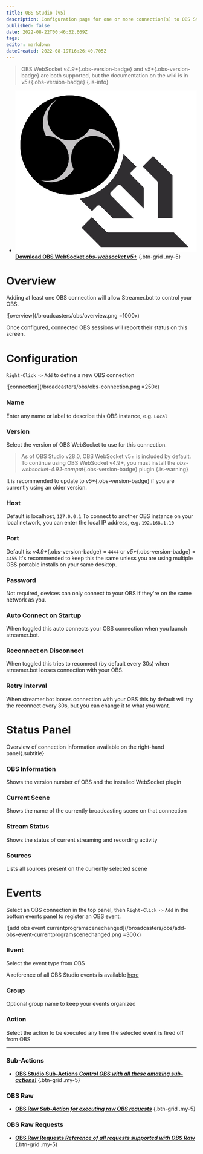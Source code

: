 ```yaml
---
title: OBS Studio (v5)
description: Configuration page for one or more connection(s) to OBS Studio instance(s)
published: false
date: 2022-08-22T00:46:32.669Z
tags: 
editor: markdown
dateCreated: 2022-08-19T16:26:40.705Z
---
```


> OBS WebSocket *v4.9+*{.obs-version-badge} and *v5+*{.obs-version-badge} are both supported, but the documentation on the wiki is in *v5+*{.obs-version-badge}
{.is-info}

- [<img src="/logos/obs-websocket.png"/>**Download OBS WebSocket *<i class="mdi mdi-github"></i> obs-websocket v5+***](https://github.com/obsproject/obs-websocket/releases/latest)
{.btn-grid .my-5}

# Overview

Adding at least one OBS connection will allow Streamer.bot to control your OBS.

![overview](/broadcasters/obs/overview.png =1000x)

Once configured, connected OBS sessions will report their status on this screen.

# Configuration
`Right-Click` `->` `Add` to define a new OBS connection

![connection](/broadcasters/obs/obs-connection.png =250x)

### Name
Enter any name or label to describe this OBS instance, e.g. `Local`

### Version
Select the version of OBS WebSocket to use for this connection.

> As of OBS Studio v28.0, OBS WebSocket v5+ is included by default. 
> To continue using OBS WebSocket v4.9+, you must install the *obs-websocket-4.9.1-compat*{.obs-version-badge} plugin
{.is-warning}

It is recommended to update to *v5+*{.obs-version-badge} if you are currently using an older version.

### Host
Default is localhost, `127.0.0.1`
To connect to another OBS instance on your local network, you can enter the local IP address, e.g. `192.168.1.10`

### Port
Default is: *v4.9+*{.obs-version-badge} = `4444` or *v5+*{.obs-version-badge} = `4455`
It's recommended to keep this the same unless you are using multiple OBS portable installs on your same desktop.

### Password
Not required, devices can only connect to your OBS if they're on the same network as you.

### Auto Connect on Startup
When toggled this auto connects your OBS connection when you launch streamer.bot.

### Reconnect on Disconnect
When toggled this tries to reconnect (by default every 30s) when streamer.bot looses connection with your OBS.

### Retry Interval
When streamer.bot looses connection with your OBS this by default will try the reconnect every 30s, but you can change it to what you want.

# Status Panel
Overview of connection information available on the right-hand panel{.subtitle}

### OBS Information
Shows the version number of OBS and the installed WebSocket plugin

### Current Scene
Shows the name of the currently broadcasting scene on that connection

### Stream Status
Shows the status of current streaming and recording activity

### Sources
Lists all sources present on the currently selected scene

# Events

Select an OBS connection in the top panel, then `Right-Click` `->` `Add` in the bottom events panel to register an OBS event.

![add obs event currentprogramscenechanged](/broadcasters/obs/add-obs-event-currentprogramscenechanged.png =300x)

### Event
Select the event type from OBS

A reference of all OBS Studio events is available [here](/en/Broadcasters/OBS/Events)

### Group
Optional group name to keep your events organized

### Action
Select the action to be executed any time the selected event is fired off from OBS

***
### Sub-Actions
- [<i class="mdi mdi-lightning-bolt-outline text--obs"></i>**OBS Studio Sub-Actions *Control OBS with all these amazing sub-actions!***](/en/Sub-Actions/OBS)
{.btn-grid .my-5}

### OBS Raw
- [<i class="mdi mdi-code-json text--obs"></i>**OBS Raw *Sub-Action for executing raw OBS requests***](/en/Sub-Actions/OBS/Raw)
{.btn-grid .my-5}

### OBS Raw Requests
- [<i class="mdi mdi-frequently-asked-questions
 text--obs"></i>**OBS Raw Requests *Reference of all requests supported with OBS Raw***](/en/Broadcasters/OBS/Requests)
{.btn-grid .my-5}